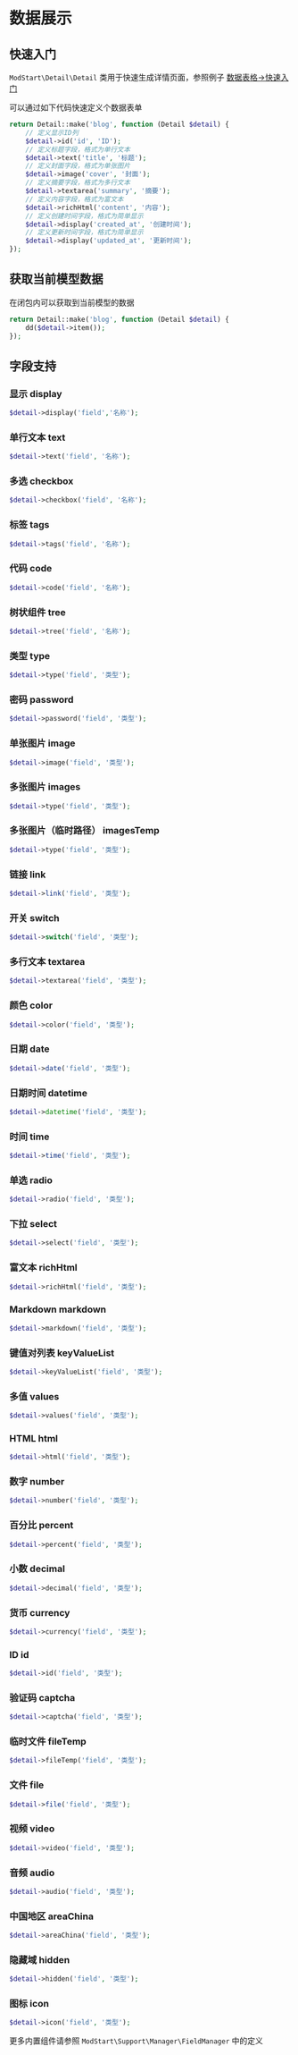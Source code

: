 # 数据展示


## 快速入门

`ModStart\Detail\Detail` 类用于快速生成详情页面，参照例子 [数据表格→快速入门](/manual/grid.html#快速入门)

可以通过如下代码快速定义个数据表单

```php
return Detail::make('blog', function (Detail $detail) {
    // 定义显示ID列
    $detail->id('id', 'ID');
    // 定义标题字段，格式为单行文本
    $detail->text('title', '标题');
    // 定义封面字段，格式为单张图片
    $detail->image('cover', '封面');
    // 定义摘要字段，格式为多行文本
    $detail->textarea('summary', '摘要');
    // 定义内容字段，格式为富文本
    $detail->richHtml('content', '内容');
    // 定义创建时间字段，格式为简单显示
    $detail->display('created_at', '创建时间');
    // 定义更新时间字段，格式为简单显示
    $detail->display('updated_at', '更新时间');
});
```

## 获取当前模型数据

在闭包内可以获取到当前模型的数据

```php
return Detail::make('blog', function (Detail $detail) {
    dd($detail->item());
});
```



## 字段支持

### 显示 display

```php
$detail->display('field','名称');
```

### 单行文本 text

```php
$detail->text('field', '名称');
```

### 多选 checkbox

```php
$detail->checkbox('field', '名称');
```

### 标签 tags

```php
$detail->tags('field', '名称');
```

### 代码 code

```php
$detail->code('field', '名称');
```

### 树状组件 tree

```php
$detail->tree('field', '名称');
```

### 类型 type

```php
$detail->type('field', '类型');
```

### 密码 password

```php
$detail->password('field', '类型');
```

### 单张图片 image

```php
$detail->image('field', '类型');
```

### 多张图片 images

```php
$detail->type('field', '类型');
```

### 多张图片（临时路径） imagesTemp

```php
$detail->type('field', '类型');
```

### 链接 link

```php
$detail->link('field', '类型');
```

### 开关 switch

```php
$detail->switch('field', '类型');
```

### 多行文本 textarea

```php
$detail->textarea('field', '类型');
```

### 颜色 color

```php
$detail->color('field', '类型');
```

### 日期 date

```php
$detail->date('field', '类型');
```

### 日期时间 datetime

```php
$detail->datetime('field', '类型');
```

### 时间 time

```php
$detail->time('field', '类型');
```

### 单选 radio

```php
$detail->radio('field', '类型');
```

### 下拉 select

```php
$detail->select('field', '类型');
```

### 富文本 richHtml

```php
$detail->richHtml('field', '类型');
```

### Markdown markdown

```php
$detail->markdown('field', '类型');
```

### 键值对列表 keyValueList

```php
$detail->keyValueList('field', '类型');
```

### 多值 values

```php
$detail->values('field', '类型');
```

### HTML html

```php
$detail->html('field', '类型');
```

### 数字 number

```php
$detail->number('field', '类型');
```

### 百分比 percent

```php
$detail->percent('field', '类型');
```

### 小数 decimal

```php
$detail->decimal('field', '类型');
```

### 货币 currency

```php
$detail->currency('field', '类型');
```

### ID id

```php
$detail->id('field', '类型');
```

### 验证码 captcha

```php
$detail->captcha('field', '类型');
```

### 临时文件 fileTemp

```php
$detail->fileTemp('field', '类型');
```

### 文件 file

```php
$detail->file('field', '类型');
```

### 视频 video

```php
$detail->video('field', '类型');
```

### 音频 audio

```php
$detail->audio('field', '类型');
```

### 中国地区 areaChina

```php
$detail->areaChina('field', '类型');
```

### 隐藏域 hidden

```php
$detail->hidden('field', '类型');
```

### 图标 icon

```php
$detail->icon('field', '类型');
```


更多内置组件请参照 `ModStart\Support\Manager\FieldManager` 中的定义
